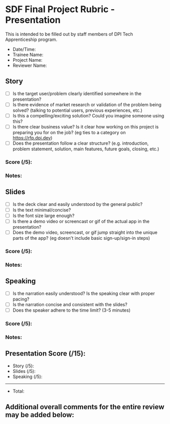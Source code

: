# SDF Final Project Rubric - Presentation
This is intended to be filled out by staff members of DPI Tech Apprenticeship program.

- Date/Time:
- Trainee Name:
- Project Name:
- Reviewer Name:

## Story
<!-- TODO: add headers -->
- [ ] Is the target user/problem clearly identified somewhere in the presentation?
- [ ] Is there evidence of market research or validation of the problem being solved? (talking to potential users, previous experiences, etc.)
- [ ] Is this a compelling/exciting solution? Could you imagine someone using this?
- [ ] Is there clear business value? Is it clear how working on this project is preparing you for on the job? (eg ties to a category on https://rfp.dpi.dev)
- [ ] Does the presentation follow a clear structure? (e.g. introduction, problem statement, solution, main features, future goals, closing, etc.)

### Score (/5):

### Notes:

## Slides
- [ ] Is the deck clear and easily understood by the general public?
- [ ] Is the text minimal/concise?
- [ ] Is the font size large enough?
- [ ] Is there a demo video or screencast or gif of the actual app in the presentation?
- [ ] Does the demo video, screencast, or gif jump straight into the unique parts of the app? (eg doesn't include basic sign-up/sign-in steps)

### Score (/5):

### Notes:

## Speaking
- [ ] Is the narration easily understood? Is the speaking clear with proper pacing?
- [ ] Is the narration concise and consistent with the slides?
- [ ] Does the speaker adhere to the time limit? (3-5 minutes)
<!-- TODO: 1 more? -->
<!-- maybe on answering questions? -->
<!-- explain complex ideas in simple terms? -->
<!-- body language / own the room / eye contact -->

### Score (/5):

### Notes:

<!-- TODO: bonus for overall? -->
## Presentation Score (/15):
- Story (/5):
- Slides (/5):
- Speaking (/5):
---
- Total: 

## Additional overall comments for the entire review may be added below:
```




```
